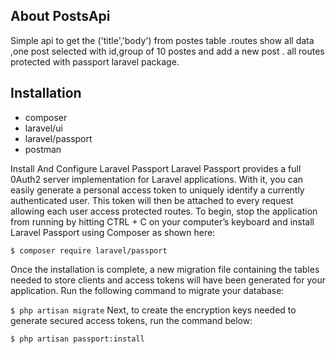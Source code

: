 
## About PostsApi

Simple api to get the ('title','body') from postes table .routes show all data ,one post selected with id,group of 10 postes and add a new post . all routes protected with passport laravel package.

## Installation
- composer
- laravel/ui
- laravel/passport
- postman


Install And Configure Laravel Passport
Laravel Passport provides a full 0Auth2 server implementation for Laravel applications. With it, you can easily generate a personal access token to uniquely identify a currently authenticated user. This token will then be attached to every request allowing each user access protected routes. To begin, stop the application from running by hitting CTRL + C on your computer’s keyboard and install Laravel Passport using Composer as shown here:

``` $ composer require laravel/passport ```

Once the installation is complete, a new migration file containing the tables needed to store clients and access tokens will have been generated for your application. Run the following command to migrate your database:

``` $ php artisan migrate ```
Next, to create the encryption keys needed to generate secured access tokens, run the command below:

``` $ php artisan passport:install ```


